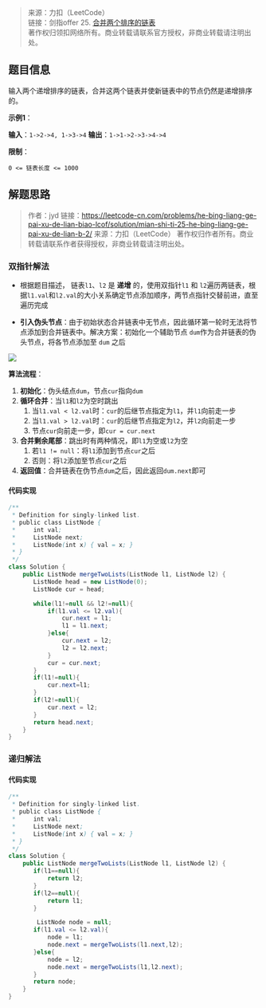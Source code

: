 > 来源：力扣（LeetCode）  
> 链接：剑指offer 25. [合并两个排序的链表](https://leetcode-cn.com/problems/he-bing-liang-ge-pai-xu-de-lian-biao-lcof/)  
> 著作权归领扣网络所有。商业转载请联系官方授权，非商业转载请注明出处。
## 题目信息
输入两个递增排序的链表，合并这两个链表并使新链表中的节点仍然是递增排序的。

**示例1**：

**输入**：`1->2->4, 1->3->4`
**输出**：`1->1->2->3->4->4`

**限制**：

`0 <= 链表长度 <= 1000`



## 解题思路
> 作者：jyd
> 链接：https://leetcode-cn.com/problems/he-bing-liang-ge-pai-xu-de-lian-biao-lcof/solution/mian-shi-ti-25-he-bing-liang-ge-pai-xu-de-lian-b-2/
> 来源：力扣（LeetCode）
> 著作权归作者所有。商业转载请联系作者获得授权，非商业转载请注明出处。

### 双指针解法

- 根据题目描述， 链表`l1`、`l2` 是 **递增** 的，使用双指针`l1` 和 `l2`遍历两链表，根据`l1.val`和`l2.val`的大小关系确定节点添加顺序，两节点指针交替前进，直至遍历完成

- **引入伪头节点**：由于初始状态合并链表中无节点，因此循环第一轮时无法将节点添加到合并链表中。解决方案：初始化一个辅助节点 `dum`作为合并链表的伪头节点，将各节点添加至 `dum` 之后

![](https://pic.leetcode-cn.com/550cc70957ea76ec0c04dfe4b5623a216b5fdfc7917c800a600b46da0a6aee50-Picture17.png)

**算法流程**：

1. **初始化**：伪头结点`dum`，节点`cur`指向`dum`
2. **循环合并**：当`l1`和`l2`为空时跳出
   1. 当`l1.val < l2.val`时：`cur`的后继节点指定为`l1`，并`l1`向前走一步
   2. 当`l1.val > l2.val`时：`cur`的后继节点指定为`l2`，并`l2`向前走一步
   3. 节点`cur`向前走一步，即`cur = cur.next`
3. **合并剩余尾部**：跳出时有两种情况，即`l1`为空或`l2`为空
   1. 若`l1 != null`：将`l1`添加到节点`cur`之后
   2. 否则：将`l2`添加至节点`cur`之后
4. **返回值**：合并链表在伪节点`dum`之后，因此返回`dum.next`即可

#### 代码实现

```java
/**
 * Definition for singly-linked list.
 * public class ListNode {
 *     int val;
 *     ListNode next;
 *     ListNode(int x) { val = x; }
 * }
 */
class Solution {
    public ListNode mergeTwoLists(ListNode l1, ListNode l2) {
       ListNode head = new ListNode(0);
       ListNode cur = head;

       while(l1!=null && l2!=null){
           if(l1.val <= l2.val){
               cur.next = l1;
               l1 = l1.next;
           }else{
               cur.next = l2;
               l2 = l2.next;
           }
           cur = cur.next;
       }
       if(l1!=null){
           cur.next=l1;
       }
       if(l2!=null){
           cur.next = l2;
       }
       return head.next;
    }
}
```

### 递归解法

#### 代码实现

```java
/**
 * Definition for singly-linked list.
 * public class ListNode {
 *     int val;
 *     ListNode next;
 *     ListNode(int x) { val = x; }
 * }
 */
class Solution {
    public ListNode mergeTwoLists(ListNode l1, ListNode l2) {
       if(l1==null){
           return l2;
       }
       if(l2==null){
           return l1;
       }

        ListNode node = null;
       if(l1.val <= l2.val){
           node = l1;
           node.next = mergeTwoLists(l1.next,l2);
       }else{
           node = l2;
           node.next = mergeTwoLists(l1,l2.next);
       }
       return node;
    }
}
```



